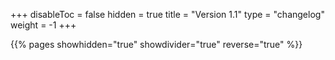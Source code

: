 +++
disableToc = false
hidden = true
title = "Version 1.1"
type = "changelog"
weight = -1
+++

{{% pages showhidden="true" showdivider="true" reverse="true" %}}
